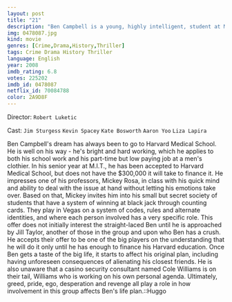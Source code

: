 ```yaml
---
layout: post
title: "21"
description: "Ben Campbell is a young, highly intelligent, student at M.I.T. in Boston who strives to succeed. Wanting a scholarship to transfer to Harvard School of Medicine with the desire to become a doctor, Ben learns that he cannot afford the $300,000 for the four to five years of schooling as he comes from a poor, working-class background. But one evening, Ben is introduced by his unorthodox math professor Micky Rosa into a small but secretive club of five. .."
img: 0478087.jpg
kind: movie
genres: [Crime,Drama,History,Thriller]
tags: Crime Drama History Thriller 
language: English
year: 2008
imdb_rating: 6.8
votes: 225202
imdb_id: 0478087
netflix_id: 70084788
color: 2A9D8F
---
```

Director: `Robert Luketic`  

Cast: `Jim Sturgess` `Kevin Spacey` `Kate Bosworth` `Aaron Yoo` `Liza Lapira` 

Ben Campbell's dream has always been to go to Harvard Medical School. He is well on his way - he's bright and hard working, which he applies to both his school work and his part-time but low paying job at a men's clothier. In his senior year at M.I.T., he has been accepted to Harvard Medical School, but does not have the $300,000 it will take to finance it. He impresses one of his professors, Mickey Rosa, in class with his quick mind and ability to deal with the issue at hand without letting his emotions take over. Based on that, Mickey invites him into his small but secret society of students that have a system of winning at black jack through counting cards. They play in Vegas on a system of codes, rules and alternate identities, and where each person involved has a very specific role. This offer does not initially interest the straight-laced Ben until he is approached by Jill Taylor, another of those in the group and upon who Ben has a crush. He accepts their offer to be one of the big players on the understanding that he will do it only until he has enough to finance his Harvard education. Once Ben gets a taste of the big life, it starts to affect his original plan, including having unforeseen consequences of alienating his closest friends. He is also unaware that a casino security consultant named Cole Williams is on their tail, Williams who is working on his own personal agenda. Ultimately, greed, pride, ego, desperation and revenge all play a role in how involvement in this group affects Ben's life plan.::Huggo